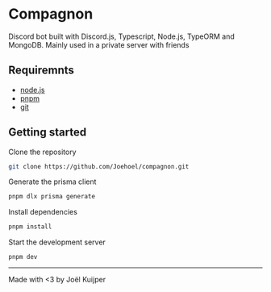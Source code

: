 # Compagnon
Discord bot built with Discord.js, Typescript, Node.js, TypeORM and MongoDB. Mainly used in a private server with friends

## Requiremnts
- [node.js](https://nodejs.org/en/download/)
- [pnpm](https://pnpm.io/installation)
- [git](https://git-scm.com/book/en/v2/Getting-Started-Installing-Git)

## Getting started

Clone the repository
```bash
git clone https://github.com/Joehoel/compagnon.git
```

Generate the prisma client
```bash
pnpm dlx prisma generate
```

Install dependencies
```bash
pnpm install
```

Start the development server

```basjh
pnpm dev
```

---
Made with <3 by Joël Kuijper

